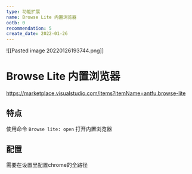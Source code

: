 ```yaml
---
type: 功能扩展
name: Browse Lite 内置浏览器
ootb: 0
recommendation: 5
create_date: 2022-01-26
---
```


![[Pasted image 20220126193744.png]]

# Browse Lite 内置浏览器

https://marketplace.visualstudio.com/items?itemName=antfu.browse-lite

## 特点

使用命令 `Browse lite: open` 打开内置浏览器

## 配置

需要在设置里配置chrome的全路径